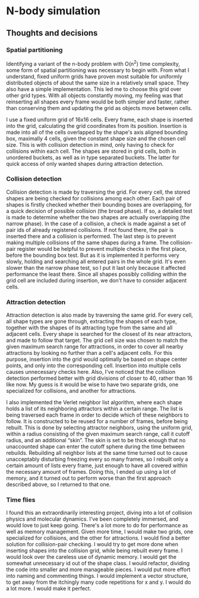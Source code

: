 # N-body simulation

## Thoughts and decisions

### Spatial partitioning
Identifying a variant of the n-body problem with O(n<sup>2</sup>) time complexity, some form of spatial partitioning was necessary to begin with. From what I understand, fixed uniform grids have proven most suitable for uniformly distributed objects of about the same size in a relatively small space. They also have a simple implementation. This led me to choose this grid over other grid types. With all objects constantly moving, my feeling was that reinserting all shapes every frame would be both simpler and faster, rather than conserving them and updating the grid as objects move between cells.

I use a fixed uniform grid of 16x16 cells. Every frame, each shape is inserted into the grid, calculating the grid coordinates from its position. Insertion is made into all of the cells overlapped by the shape's axis aligned bounding box, maximally 4 cells, given the constant shape size and the chosen cell size. This is with collision detection in mind, only having to check for collisions within each cell. The shapes are stored in grid cells, both in unordered buckets, as well as in type separated buckets. The latter for quick access of only wanted shapes during attraction detection.

### Collision detection
Collision detection is made by traversing the grid. For every cell, the stored shapes are being checked for collisions among each other. Each pair of shapes is firstly checked whether their bounding boxes are overlapping, for a quick decision of possible collision (the broad phase). If so, a detailed test is made to determine whether the two shapes are actually overlapping (the narrow phase). In the case of a collision, a check is made against a set of pair ids of already registered collisions. If not found there, the pair is inserted there and a collision is performed. The last step is to prevent making multiple collisions of the same shapes during a frame. The collision-pair register would be helpful to prevent multiple checks in the first place, before the bounding box test. But as it is implemented it performs very slowly, holding and searching all entered pairs in the whole grid. It's even slower than the narrow phase test, so I put it last only because it affected performance the least there.
Since all shapes possibly colliding within the grid cell are included during insertion, we don't have to consider adjacent cells.

### Attraction detection
Attraction detection is also made by traversing the same grid. For every cell, all shape types are gone through, extracting the shapes of each type, together with the shapes of its attracting type from the same and all adjacent cells. Every shape is searched for the closest of its near attractors, and made to follow that target. The grid cell size was chosen to match the given maximum search range for attractions, in order to cover all nearby attractions by looking no further than a cell's adjacent cells. For this purpose, insertion into the grid would optimally be based on shape center points, and only into the corresponding cell. Insertion into multiple cells causes unnecessary checks here. Also, I've noticed that the collision detection performed better with grid divisions of closer to 40, rather than 16 like now. My guess is it would be wise to have two separate grids, one specialized for collisions, and another for attractions.

I also implemented the Verlet neighbor list algorithm, where each shape holds a list of its neighboring attractors within a certain range. The list is being traversed each frame in order to decide which of these neighbors to follow. It is constructed to be reused for a number of frames, before being rebuilt. This is done by selecting attractor neighbors, using the uniform grid, within a radius consisting of the given maximum search range, call it cutoff radius, and an additional “skin”. The skin is set to be thick enough that no unaccounted shape can enter the cutoff sphere during the time between rebuilds. Rebuilding all neighbor lists at the same time turned out to cause unacceptably disturbing freezing every so many frames, so I rebuilt only a certain amount of lists every frame, just enough to have all covered within the necessary amount of frames. Doing this, I ended up using a lot of memory, and it turned out to perform worse than the first approach described above, so I returned to that one.

### Time flies
I found this an extraordinarily interesting project, diving into a lot of collision physics and molecular dynamics. I've been completely immersed, and would love to just keep going. There's a lot more to do for performance as well as memory management. Given more time, I would make two grids, one specialized for collisions, and the other for attractions. I would find a better solution for collision-pair checking. I would try to get more done when inserting shapes into the collision grid, while being rebuilt every frame. I would look over the careless use of dynamic memory. I would get the somewhat unnecessary id out of the shape class. I would refactor, dividing the code into smaller and more manageable pieces. I would put more effort into naming and commenting things. I would implement a vector structure, to get away from the itchingly many code repetitions for x and y. I would do a lot more. I would make it perfect.
